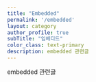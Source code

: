 ```yaml
---
title: "Embedded"
permalink: '/embedded'
layout: category
author_profile: true
subTitle: "임베디드"
color_class: text-primary
description: embedded 관련글
---
```


embedded 관련글
